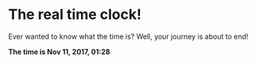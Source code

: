 # The real time clock!

Ever wanted to know what the time is? Well, your journey is about to end!

**The time is Nov 11, 2017, 01:28**